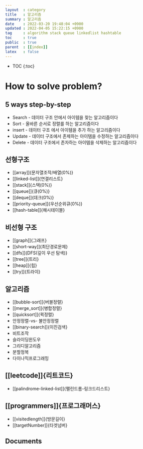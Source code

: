 ```yaml
---
layout  : category 
title   : 알고리즘 
summary : 알고리즘 
date    : 2022-03-20 19:48:04 +0900
updated : 2022-04-05 15:22:15 +0900
tag     : algorithm stack queue linkedlist hashtable 
toc     : true
public  : true
parent  : [[index]] 
latex   : false
---
```

* TOC
{:toc}

# How to solve problem?
## 5 ways step-by-step
* Search - 데이터 구조 안에서 아이템을 찾는 알고리즘이다
* Sort - 올바른 순서로 정렬를 하는 알고리즘이다
* insert - 데이터 구조 에서 아이템을 추가 하는 알고리즘이다
* Update - 데이터 구조에서 존제하는 아이템을 수정하는 알고리즘이다
* Delete - 데이터 구조에서 존자하는 아이템을 삭제하는 알고리즘이다

## 선형구조 
* [[array]]{문자열조작/배열(0%)}
* [[linked-list]]{연결리스트}
* [[stack]]{스택(0%)}
* [[queue]]{큐(0%)}
* [[deque]]{데크(0%)}
* [[priority-queue]]{우선순위큐(0%)}
* [[hash-table]]{해시테이블}

## 비선형 구조 
* [[graph]]{그래프}
* [[short-way]]{최단경로문제}
* [[dfs]]{DFS(깊이 우선 탐색)}
* [[tree]]{트리}
* [[heap]]{힙}
* [[try]]{트라이}

## 알고리즘
* [[bubble-sort]]{버블정렬}
* [[merge_sort]]{병합정렬}
* [[quicksort]]{퀵정렬}
* 안정정렬-vs- 불안정정렬
* [[binary-search]]{이진검색}
* 비트조작
* 슬라이딩윈도우
* 그리디알고리즘
* 분할정복
* 다이나믹프로그래밍

## [[leetcode]]{리트코드}
* [[palindrome-linked-list]]{팰린드롬-링크드리스트}


## [[programmers]]{프로그래머스}
* [[visitedlength]]{방문길이}
* [[targetNumber]]{타겟넘버}

## Documents
